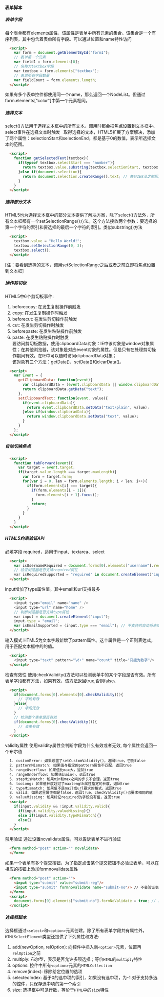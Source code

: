 #### 表单脚本

##### 表单字段
每个表单都有elements属性，该属性是表单中所有元素的集合。该集合是一个有序列表，其中包含着表单所有字段。可以通过位置和name特性访问
```html
  <script>
    var form = document.getElementById("form1");
    // 表单第一个元素
    var field1 = form.elements[0];
    // 名称为textbox字段
    var textbox = form.elements["textbox"];
    // 表单所有字段数量
    var fieldCount = form.elements.length;
  </script>
```
如果有多个表单控件都使用同一个name，那么返回一个NodeList。但通过form.elements["color"]中第一个元素相同。
##### 选择文本
select()方法用于选择文本框中的所有文本。调用时都会把焦点设置到文本框中。  
select事件在选择文本时触发  
取得选择的文本，HTML5扩展了方案解决，添加了两个属性：selectionStart和selectionEnd。都是基于0的数值，表示所选择文本的范围。
```html
  <script>
    function getSelectedText(textbox){
      if(typeof textbox.selectStart === "number"){
        return textbox.value.substring(textbox.selectionStart, textbox.selectedEnd);
      }else if(document.selection){
        return document.selection.createRange().text; // 兼容IE8及之前版本
      }
    }
  </script>
```
##### 选择部分文本  
HTML5也为选择文本框中的部分文本提供了解决方案，除了select()方法外，所有文本框都有一个setSelectionRange()方法。这个方法接收两个参数：要选择的第一个字符的索引和要选择的最后一个字符的索引。类似substring()方法
```html
  <script>
    textbox.value = "Hello World!";
    textbox.setSelectionRange(0, 3);
    textbox.select();
  </script>
```
[注：要看到选择的文本，调用setSelectionRange之后或者之前立即将焦点设置到文本框]
##### 操作剪切板
HTML5中6个剪切板事件:  
1. beforecopy: 在发生复制操作前触发    
2. copy: 在发生复制操作时触发    
3. beforecut: 在发生剪切操作前触发    
4. cut: 在发生剪切操作时触发    
5. beforepaste: 在发生粘贴操作前触发    
6. paste: 在发生粘贴操作时触发   
要访问剪切板数据，使用clipboardData对象：IE中该对象是window对象属性；在其他浏览器，该对象是对应event对象的属性。但是只有在处理剪切操作期间有效。在IE中可以随时访问clipboardData对象；  
该对象有三个方法：getData()、setData()和clearData()。
```html
  <script>
    var Event = {
      getClipboardData: function(event){
        var clipboardData = (event.clipboardData || window.clipboardData);
        return clipboardData.getData("text");
      },
      setClipboardText: function(event, value){
        if(event.clipboardData){
          return event.clipboardData.setData("text/plain", value);
        }else if(window.clipboradData){
          return window.clipboardData.setData("text", value);
        }
      }
    };
  </script>
```
##### 自动切换焦点
```html
  <script>
    function tabForward(event){
      var target = event.target;
      if(target.value.length === target.maxLength){
        var form = target.form;
        for(var i = 0, len = form.elements.length; i < len; i++){
          if(form.elements[i] === target){
            if(form.elements[i + 1]){
              form.elements[i + 1].focus();
            }
            return;
          }
        }
      }
    }
  </script>
```
##### HTML5约束验证API
必填字段 required，适用于input、textarea、select
```html
  <script>
    var isUsernameRequired = document.forms[0].elements["username"].required;
    // 验证浏览器是否支持required属性
    var isRequiredSupported = "required" in document.createElement("input");
  </script>
```
input增加了type属性值。其中email和url支持最多
```html
  <script>
    <input type="email" name="name" />
    <input type="url" name="home" />
    // 判断浏览器是否支持type属性
    var input = document.createElement("input");
    input.type = "email";
    var isEmailSupported = (input.type === "email"); // 不支持的自动将未知值设置为text,支持的会返回正确的值
  </script>
```
输入模式
HTML5为文本字段新增了pattern属性。这个属性是一个正则表达式，用于匹配文本框中的的值。
```html
  <script>
    <input type="text" pattern="\d+" name="count" title="只能为数字"/>
  </script>
```
检查有效性
使用checkValidity()方法可以检测表单中的某个字段是否有效。所有表单字段都有方法，如果有效，该方法返回true,否则false。
```html
  <script>
    if(document.forms[0].elements[0].checkValidity()){
      // 字段有效
    }else{
      // 字段无效
    }
    // 检测整个表单是否有效
    if(document.forms[0].checkValidity()){
      // 表单有效
    }
  </script>
```
validity属性
使用validity属性会判断字段为什么有效或者无效, 每个属性会返回一个布尔值
```html
  1. customError: 如果设置了setCustomValidity()，返回true，否则false
  2. patternMismatch: 如果值与指定的pattern属性不匹配，返回true
  3. rangeOverflow: 如果值比max大，返回true
  4. rangeUnderflow: 如果值比min小，返回true
  5. stepMisMatch: 如果min和max之间的步长不合理，返回true
  6. tooLong: 如果值长度超过了maxlength属性指定的长度，返回true
  7. typeMismatch: 如果值不是mail或url要求的格式，返回true
  8. valid: 如果这里属性都是false，返回true。checkValidity()也要求相同的值
  9. valueMissing: 如果标记required的字段没有值，返回true
  <script>
    if(input.validity && !input.validity.valid){
      if(input.validity.valueMissing){}
      else if(input.validity.typeMismatch){}
      else{}
    }
  </script>
```
禁用验证
通过设置novalidate属性，可以告诉表单不进行验证
```html
  <form method="post" action="" novalidate>
  </form>
```
如果一个表单有多个提交按钮，为了指定点击某个提交按钮不必验证表单，可以在相应的按钮上添加formnovalidate属性
```html
  <form method="post" action="">
    <input type="submit" value="submit-reg"/>
    <input type="submit" formnovalidate name="submit-no"/> // 不会验证表单
  </form>
  <script>
    document.forms[0].elements["submit-no"].formNoValidate = true; // JavaScript设置非验证提交
  </script>
```
##### 选择框脚本
选择框通过`<select>`和`<option>`元素创建。除了所有表单字段共有属性外，`HTMLSelectElement`类型还提供了下列属性和方法:  
1. add(newOption, relOption): 向控件中插入新`<option>`元素，位置再`relOption`之前  
2. multiply: 布尔型，表示是否允许多项选择；等价`HTML`的`multiply`特性  
3. options: 控件中所有`<option>`元素的`HTMLCollection`  
4. remove(index): 移除给定位置的选项  
5. selectedIndex: 基于0的选中项的索引，如果没有选中项，为-1.对于支持多选的控件，只保存选中项的第一个索引  
6. size: 选择框中可见行数，等价于`HTML`中的`size`特性  
